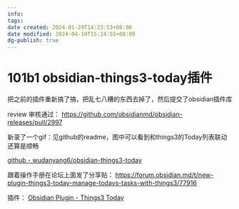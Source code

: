 ```yaml
---
info: 
tags: 
date created: 2024-01-29T14:23:53+08:00
date modified: 2024-04-19T15:24:55+08:00
dg-publish: true
---
```


# 101b1 obsidian-things3-today插件

把之前的插件重新搞了搞，把乱七八糟的东西去掉了，然后提交了obsidian插件库

review 审核通过： https://github.com/obsidianmd/obsidian-releases/pull/2997

新录了一个gif：见github的readme，图中可以看到和things3的Today列表联动还算是顺畅

[github - wudanyang6/obsidian-things3-today](https://github.com/wudanyang6/obsidian-things3-today?tab=readme-ov-file)

跟着操作手册在论坛上面发了分享贴： 
https://forum.obsidian.md/t/new-plugin-things3-today-manage-todays-tasks-with-things3/77916

 
插件： [Obsidian Plugin - Things3 Today](https://obsidian.md/plugins?id=things3-today)

